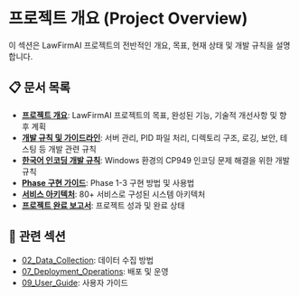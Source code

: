 # 프로젝트 개요 (Project Overview)

이 섹션은 LawFirmAI 프로젝트의 전반적인 개요, 목표, 현재 상태 및 개발 규칙을 설명합니다.

## 📋 문서 목록

- **[프로젝트 개요](project_overview.md)**: LawFirmAI 프로젝트의 목표, 완성된 기능, 기술적 개선사항 및 향후 계획
- **[개발 규칙 및 가이드라인](development_rules.md)**: 서버 관리, PID 파일 처리, 디렉토리 구조, 로깅, 보안, 테스팅 등 개발 관련 규칙
- **[한국어 인코딩 개발 규칙](encoding_development_rules.md)**: Windows 환경의 CP949 인코딩 문제 해결을 위한 개발 규칙
- **[Phase 구현 가이드](Phase_Implementation_Guide.md)**: Phase 1-3 구현 방법 및 사용법
- **[서비스 아키텍처](Service_Architecture.md)**: 80+ 서비스로 구성된 시스템 아키텍처
- **[프로젝트 완료 보고서](Project_Completion_Report.md)**: 프로젝트 성과 및 완료 상태

## 🔗 관련 섹션

- [02_Data_Collection](../02_data_collection/README.md): 데이터 수집 방법
- [07_Deployment_Operations](../07_deployment_operations/README.md): 배포 및 운영
- [09_User_Guide](../09_user_guide/README.md): 사용자 가이드
